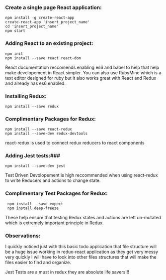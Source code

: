 ### Create a single page React application:
```
npm install -g create-react-app
create-react-app 'insert_project_name'
cd 'insert_project_name'
npm start
```

### Adding React to an existing project:
```
npm init
npm install --save react react-dom
```

React documentation reccomends enabling es6 and babel to help that help make developement in React simpler.
You can also use RubyMine which is a text editor designed for ruby but it also works great with React and Redux and already has es6 enabled.

### Installing Redux:
```
npm install --save redux
```

### Complimentary Packages for Redux:
```
npm install --save react-redux
npm install --save-dev redux-devtools
```
react-redux is used to connect redux reducers to react components

### Adding Jest tests:###
```
npm install --save-dev jest
```
Test Driven Devolopement is high reccommended when using react-redux to write Reducers and actions to change state.

### Complimentary Test Packages for Redux:
```
 npm install --save expect
 npm install deep-freeze
 ```
 These help ensure that testing Redux states and actions are left un-mutated which is extremely important principle in Redux.
 
 ### Observations:
 
 I quickly noticed just with this basic todo application that file structure will be a huge issue working in redux-react application as they get very messy very quickly I will have to look into other files structures that will make the files easier to find and organize.
 
 Jest Tests are a must in redux they are absolute life savers!!!
 
 
